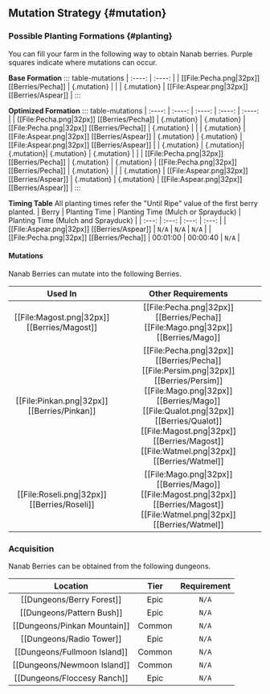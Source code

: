 ## Mutation Strategy {#mutation}

### Possible Planting Formations {#planting}

You can fill your farm in the following way to obtain Nanab berries. Purple squares indicate where mutations can occur.

**Base Formation**
::: table-mutations
| :----: | :----: |
| [[File:Pecha.png\|32px]] [[Berries/Pecha]] | {.mutation} | |
| {.mutation} | [[File:Aspear.png\|32px]] [[Berries/Aspear]] |
:::

**Optimized Formation**
::: table-mutations
| :----: | :----: | :----: | :----: | :----: |
| [[File:Pecha.png\|32px]] [[Berries/Pecha]] | {.mutation} | {.mutation} | [[File:Pecha.png\|32px]] [[Berries/Pecha]] | {.mutation} | |
| {.mutation} | [[File:Aspear.png\|32px]] [[Berries/Aspear]] | {.mutation} | {.mutation} | [[File:Aspear.png\|32px]] [[Berries/Aspear]] |
| {.mutation} | {.mutation}| {.mutation}| {.mutation} | {.mutation} | |
| [[File:Pecha.png\|32px]] [[Berries/Pecha]] | {.mutation} | {.mutation} | [[File:Pecha.png\|32px]] [[Berries/Pecha]] | {.mutation} | |
| {.mutation} | [[File:Aspear.png\|32px]] [[Berries/Aspear]] | {.mutation} | {.mutation} | [[File:Aspear.png\|32px]] [[Berries/Aspear]] |
:::

**Timing Table**
All planting times refer the "Until Ripe" value of the first berry planted.
| Berry                                         | Planting Time | Planting Time (Mulch or Sprayduck)    | Planting Time (Mulch and Sprayduck)   |
| :---:                                         | :---:         | :---:                                 | :---:                                 |
| [[File:Aspear.png\|32px]] [[Berries/Aspear]]  | `N/A`         | `N/A`                                 | `N/A`                                 |
| [[File:Pecha.png\|32px]] [[Berries/Pecha]]    | 00:01:00      | 00:00:40                              | `N/A`                                 |

#### Mutations
Nanab Berries can mutate into the following Berries.

| Used In                                       | Other Requirements |
| :---:                                         | :---: |
| [[File:Magost.png\|32px]] [[Berries/Magost]]  | [[File:Pecha.png\|32px]] [[Berries/Pecha]] [[File:Mago.png\|32px]] [[Berries/Mago]] |
| [[File:Pinkan.png\|32px]] [[Berries/Pinkan]]  | [[File:Pecha.png\|32px]] [[Berries/Pecha]] [[File:Persim.png\|32px]] [[Berries/Persim]] [[File:Mago.png\|32px]] [[Berries/Mago]] [[File:Qualot.png\|32px]] [[Berries/Qualot]] [[File:Magost.png\|32px]] [[Berries/Magost]] [[File:Watmel.png\|32px]] [[Berries/Watmel]] |
| [[File:Roseli.png\|32px]] [[Berries/Roseli]]  | [[File:Mago.png\|32px]] [[Berries/Mago]] [[File:Magost.png\|32px]] [[Berries/Magost]] [[File:Watmel.png\|32px]] [[Berries/Watmel]] |

### Acquisition
Nanab Berries can be obtained from the following dungeons.

| Location	                        | Tier	    | Requirement   |
| :---:                             | :---:     | :---:         |
| [[Dungeons/Berry Forest]]	        | Epic  	| `N/A`         |
| [[Dungeons/Pattern Bush]]	        | Epic  	| `N/A`         |
| [[Dungeons/Pinkan Mountain]]      | Common	| `N/A`         |
| [[Dungeons/Radio Tower]]	        | Epic  	| `N/A`         |
| [[Dungeons/Fullmoon Island]]      | Common  	| `N/A`         |
| [[Dungeons/Newmoon Island]]       | Common	| `N/A`         |
| [[Dungeons/Floccesy Ranch]]       | Epic      | `N/A`         |